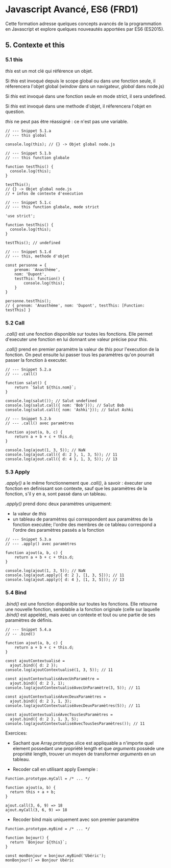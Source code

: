 # Javascript Avancé, ES6 (FRD1)

Cette formation adresse quelques concepts avancés de la programmation en Javascript et explore quelques nouveautés apportées par ES6 (ES2015).

## 5. Contexte et this

### 5.1 this

*this* est un mot clé qui référence un objet. 

Si *this* est invoqué depuis le scope global ou dans une fonction seule, il réferencera l'objet global (*window* dans un navigateur, *global* dans node.js)

Si *this* est invoqué dans une fonction seule en mode strict, il sera undefined.

Si *this* est invoqué dans une methode d'objet, il réferencera l'objet en question.

*this* ne peut pas être réassigné : ce n'est pas une variable.

```
// --- Snippet 5.1.a
// --- this global

console.log(this); // {} -> Objet global node.js
```

```
// --- Snippet 5.1.b
// --- this function globale

function testThis() {
  console.log(this);
}

testThis(); 
// {} -> Objet global node.js
// + infos de contexte d'execution
```

```
// --- Snippet 5.1.c
// --- this function globale, mode strict

'use strict';

function testThis() {
  console.log(this);
}

testThis(); // undefined
```

```
// --- Snippet 5.1.d
// --- this, methode d'objet

const personne = {
    prenom: 'Anasthème',
    nom: 'Dupont',
    testThis: function() {
        console.log(this);
    }
}

personne.testThis();
// { prenom: 'Anasthème', nom: 'Dupont', testThis: [Function: testThis] }
```

### 5.2 Call

*.call()* est une fonction disponible sur toutes les fonctions. Elle permet d'executer une fonction en lui donnant une valeur précise pour *this*.

*.call()* prend en premier paramètre la valeur de *this* pour l'execution de la fonction. On peut ensuite lui passer tous les paramètres qu'on pourrait passer la fonction à executer.

```
// --- Snippet 5.2.a
// --- .call()

function salut() {
    return `Salut ${this.nom}`;
}

console.log(salut()); // Salut undefined
console.log(salut.call({ nom: 'Bob'})); // Salut Bob
console.log(salut.call({ nom: 'Ashki'})); // Salut Ashki
``` 

```
// --- Snippet 5.2.b
// --- .call() avec paramètres

function ajout(a, b, c) {
    return a + b + c + this.d;
}

console.log(ajout(1, 3, 5)); // NaN
console.log(ajout.call({ d: 2 }, 1, 3, 5)); // 11
console.log(ajout.call({ d: 4 }, 1, 3, 5)); // 13
```

### 5.3 Apply

*.apply()* a le même fonctionnement que *.call()*, à savoir : éxecuter une fonction en definissant son contexte, sauf que les paramètres de la fonction, s'il y en a, sont passé dans un tableau.

*.apply()* prend donc deux paramètres uniquement:
- la valeur de *this*
- un tableau de paramètres qui correspondent aux paramètres de la fonction executée; l'ordre des membres de ce tableau correspond a l'ordre des paramètres passés a la fonction

```
// --- Snippet 5.3.a
// --- .apply() avec paramètres

function ajout(a, b, c) {
    return a + b + c + this.d;
}

console.log(ajout(1, 3, 5)); // NaN
console.log(ajout.apply({ d: 2 }, [1, 3, 5])); // 11
console.log(ajout.apply({ d: 4 }, [1, 3, 5])); // 13
```


### 5.4 Bind

*.bind()* est une fonction disponible sur toutes les fonctions. Elle retourne une nouvelle fonction, semblable a la fonction originale (celle sur laquelle *.bind()* est appelée), mais avec un contexte et tout ou une partie de ses paramètres de définis.

```
// --- Snippet 5.4.a
// -- .bind()

function ajout(a, b, c) {
    return a + b + c + this.d;
}

const ajoutContextualisé = 
  ajout.bind({ d: 2 });
console.log(ajoutContextualisé(1, 3, 5)); // 11

const ajoutContextualiséAvecUnParamètre = 
  ajout.bind({ d: 2 }, 1);
console.log(ajoutContextualiséAvecUnParamètre(3, 5)); // 11

const ajoutContextualiséAvecDeuxParamètres = 
  ajout.bind({ d: 2 }, 1, 3);
console.log(ajoutContextualiséAvecDeuxParamètres(5)); // 11

const ajoutContextualiséAvecTousSesParamètres = 
  ajout.bind({ d: 2 }, 1, 3, 5);
console.log(ajoutContextualiséAvecTousSesParamètres()); // 11

```


Exercices: 

- Sachant que Array.prototype.slice est appliquable a n'importe quel element possedant une propriété length et que *arguments* possède une propriété length, trouver un moyen de transformer *arguments* en un tableau.

- Recoder call en utilisant apply
Exemple : 
```
Function.prototype.myCall = /* ... */

function ajout(a, b) {
  return this + a + b;
}

ajout.call(3, 6, 9) => 18
ajout.myCall(3, 6, 9) => 18
```

- Recoder bind mais uniquement avec son premier paramètre

```
Function.prototype.myBind = /* ... */

function bojour() {
  return `Bonjour ${this}`;
}

const monBonjour = bonjour.myBind('Ubéric');
monBonjour() => Bonjour Ubéric
```